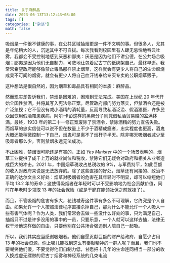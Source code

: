 ```yaml
---
title: 关于麻醉品
date: 2023-06-13T13:12:43+08:00
tags: []
categories: ["杂谈"]
math: false
---
```


吸烟是一件很不健康的事，在公共区域抽烟更是一件不文明的事。但很多人，尤其是年纪稍大的人，沉迷其中不可自拔。每次我看到校园里有人肆无忌惮地吞云吐雾，我都会不受控制地感到厌恶和鄙夷：厌恶是因为他们不讲公德，在公共场合吸烟；鄙夷是因为他们无自制力，可悲地让包着尼古丁的纸绑架自己，最终早逝。我常常希望政府能够像禁止毒品那样禁止烟草，这样就会有更少人将自己的生命燃烧成臭不可闻的烟雾，就会有更少人将自己血汗钱奉给专买专卖的公职烟草贩子。

这种想法是很自然的，因为烟草和毒品具有相同的本质：麻醉品。

然而现实却告诉我们，禁烟是困难的，困难到无法完成。美国在上世纪 20 年代开始全国性禁酒，并将其写入宪法修正案。尽管政府部门努力落实，但禁酒令还是被广泛忽视；它不但没有减小酒精的消耗量，反而导致私酒泛滥、假酒猖獗，许多民众因饮用假酒罹患疾病，阿尔·卡彭这样的黑帮分子则凭借私酒贸易赚的盆满钵满。最终，1933 年的第二十一修正案废除了禁酒令，禁除酒精的努力宣告失败。而烟草的忠实信徒可以说不但在数量上不少于酒精成瘾者，忠实程度也更高，酒鬼大概还能稍微控制一下自己，烟鬼可是离不了烟杆子半天。除非哪天吸烟者减少至吸毒者那么少，否则禁烟永远无法成功。

不止困难，禁烟很可能还是有害的，正如 _Yes Minister_ 中的一个场景表明的，烟草工业提供了成千上万的就业岗位和税收，禁除它们无疑会对政府和相关从业者造成巨大的冲击。2021 年，中国烟草税收占总税收的 9%，与军费持平，如此巨额的收入对政府来说是无法放弃的。除了这些直接的好处，烟草还有间接的、政治不正确的达尔文主义好处：烟草对吸烟者的危害在其年轻时不明显，却可以缩短他们平均 13.2 年的寿命；这使得吸烟者在年轻时可以不受影响地为社会贡献价值，同时在年老时少领取 13 年的社会保险（或是干脆在能领社保之前就挂了）。

而且，不管吸烟的危害有多大，花钱减寿这件事有多么不可理解，它终究是个人自由。如果允许一个人按照法律程序直接杀掉自己，那为什么不能允许一个人吸入一些有害气体呢？作为人类，我们常常会去做一些没什么好处的事，只为满足自己，抽烟只不过是许多没用的事中的一员，只要乐意，一个人就可以这样去抽，法律无权干涉他这样做的自由，只要他别在公共场合强迫别人陪自己一起吸。

所以，我们其实应当感谢吸烟者。他们自愿贡献巨额的财产给政府，自愿少占用 13 年的社会资源，你上哪儿能找到这么有奉献精神的一群人呢？而且，我们也不要嘲笑他们傻，不要觉得他们自制力低，甘愿把十几年的生命连同相当一部分的收入换成虚无缥缈的尼古丁烟雾和神经系统的几束电流

